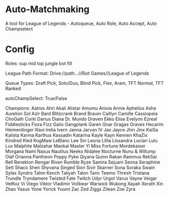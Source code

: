 # Auto-Matchmaking
A tool for League of Legends - Autoqueue, Auto Role, Auto Accept, Auto Champselect

# Config
Roles:
sup
mid
top
jungle
bot
fill

League Path Format:
Drive://path...//Riot Games//League of Legends

Queue Types:
Draft Pick,
Solo/Duo,
Blind Pick,
Flex,
Aram,
TFT Normal,
TFT Ranked

autoChampSelect:
True/False

Champions:
Aatrox
Ahri
Akali
Alistar
Amumu
Anivia
Annie
Aphelios
Ashe
Aurelion Sol
Azir
Bard
Blitzcrank
Brand
Braum
Caitlyn
Camille
Cassiopeia
ChoGath
Corki
Darius
Diana
Dr. Mundo
Draven
Ekko
Elise
Evelynn
Ezreal
Fiddlesticks
Fiora
Fizz
Galio
Gangplank
Garen
Gnar
Gragas
Graves
Hecarim
Heimerdinger
Illaoi
Irelia
Ivern
Janna
Jarvan IV
Jax
Jayce
Jhin
Jinx
KaiSa
Kalista
Karma
Karthus
Kassadin
Katarina
Kayle
Kayn
Kennen
KhaZix
Kindred
Kled
KogMaw
LeBlanc
Lee Sin
Leona
Lillia
Lissandra
Lucian
Lulu
Lux
Malphite
Malzahar
Maokai
Master Yi
Miss Fortune
Mordekaiser
Morgana
Nami
Nasus
Nautilus
Neeko
Nidalee
Nocturne
Nunu & Willump
Olaf
Orianna
Pantheon
Poppy
Pyke
Qiyana
Quinn
Rakan
Rammus
RekSai
Rell
Renekton
Rengar
Riven
Rumble
Ryze
Samira
Sejuani
Senna
Seraphine
Sett
Shaco
Shen
Shyvana
Singed
Sion
Sivir
Skarner
Sona
Soraka
Swain
Sylas
Syndra
Tahm Kench
Taliyah
Talon
Taric
Teemo
Thresh
Tristana
Trundle
Tryndamere
Twisted Fate
Twitch
Udyr
Urgot
Varus
Vayne
Veigar
VelKoz
Vi
Viego
Viktor
Vladimir
Volibear
Warwick
Wukong
Xayah
Xerath
Xin Zhao
Yasuo
Yone
Yorick
Yuumi
Zac
Zed
Ziggs
Zilean
Zoe
Zyra
